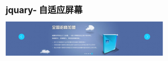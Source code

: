 # jquary- 自适应屏幕 

   ![Image text](https://raw.githubusercontent.com/ZzzJz/jquary-/master/showImage/1.PNG)
